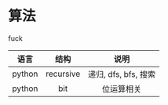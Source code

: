 # 算法

fuck

| 语言 | 结构 | 说明 |
| :---: | :---: | :---: |
| python | recursive | 递归, dfs, bfs, 搜索|
| python | bit | 位运算相关 |


